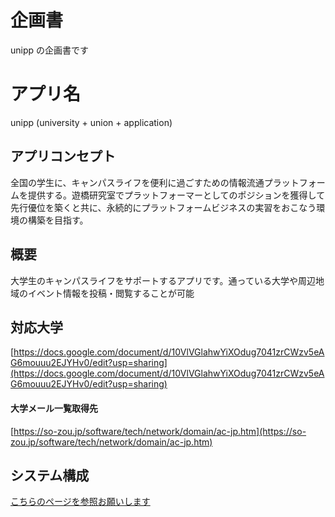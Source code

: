 # 企画書

unipp の企画書です

# アプリ名

unipp (university + union + application)

## アプリコンセプト

全国の学生に、キャンパスライフを便利に過ごすための情報流通プラットフォームを提供する。遊橋研究室でプラットフォーマーとしてのポジションを獲得して先行優位を築くと共に、永続的にプラットフォームビジネスの実習をおこなう環境の構築を目指す。

## 概要

大学生のキャンパスライフをサポートするアプリです。通っている大学や周辺地域のイベント情報を投稿・閲覧することが可能

## 対応大学

[https://docs.google.com/document/d/10VlVGlahwYiXOdug7041zrCWzv5eAG6mouuu2EJYHv0/edit?usp=sharing](https://docs.google.com/document/d/10VlVGlahwYiXOdug7041zrCWzv5eAG6mouuu2EJYHv0/edit?usp=sharing)

#### 大学メール一覧取得先

[https://so-zou.jp/software/tech/network/domain/ac-jp.htm](https://so-zou.jp/software/tech/network/domain/ac-jp.htm)

## システム構成

[こちらのページを参照お願いします](../02-clouds/01-system-config.md)
